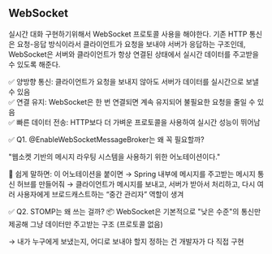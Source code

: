 ## WebSocket

실시간 대화 구현하기위해서 WebSocket 프로토콜 사용을 해야한다. 
기존 HTTP 통신은 요청-응답 방식이라서 클라이언트가 요청을 보내야 서버가 응답하는 구조인데, WebSocket은 서버와 클라이언트가 항상 연결된 상태에서 실시간 데이터를 주고받을 수 있도록 해준다.

✅ 양방향 통신: 클라이언트가 요청을 보내지 않아도 서버가 데이터를 실시간으로 보낼 수 있음 </br>
✅ 연결 유지: WebSocket은 한 번 연결되면 계속 유지되어 불필요한 요청을 줄일 수 있음  
✅ 빠른 데이터 전송: HTTP보다 더 가벼운 프로토콜을 사용하여 실시간 성능이 뛰어남 



✅ Q1. @EnableWebSocketMessageBroker는 왜 꼭 필요할까?

"웹소켓 기반의 메시지 라우팅 시스템을 사용하기 위한 어노테이션이다."

💬 쉽게 말하면:
이 어노테이션을 붙이면
→ Spring 내부에 메시지를 주고받는 메시지 통신 허브를 만들어줘
→ 클라이언트가 메시지를 보내고, 서버가 받아서 처리하고, 다시 여러 사용자에게 브로드캐스트하는 “중간 관리자” 역할이 생겨

✅ Q2. STOMP는 왜 쓰는 걸까?
📦 WebSocket은 기본적으로 "낮은 수준"의 통신만 제공해
그냥 데이터만 주고받는 구조 (프로토콜 없음)

→ 내가 누구에게 보냈는지, 어디로 보내야 할지 정하는 건 개발자가 다 직접 구현


